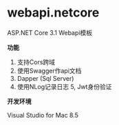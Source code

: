 # webapi.netcore
ASP.NET Core 3.1 Webapi模板

**功能**

1. 支持Cors跨域
2. 使用Swagger作api文档
3. Dapper (Sql Server)
4. 使用NLog记录日志
5, Jwt身份验证

**开发环境**

Visual Studio for Mac 8.5

